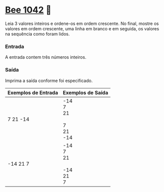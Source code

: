 # <a href="https://www.beecrowd.com.br/judge/pt/problems/view/1042"> Bee 1042</a> 🐝

Leia 3 valores inteiros e ordene-os em ordem crescente. No final, mostre os valores em ordem crescente, uma linha em branco e em seguida, os valores na sequência como foram lidos.

### Entrada
A entrada contem três números inteiros.

### Saída
Imprima a saída conforme foi especificado.

| Exemplos de Entrada | Exemplos de Saída|
|---| ---|
| 7 21 -14| -14<br>7<br>21<br><br>7<br>21<br>-14|
|-14 21 7| -14<br>7<br>21<br><br>-14<br>21<br>7|

